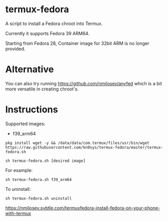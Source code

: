 # termux-fedora
A script to install a Fedora chroot into Termux.

Currently it supports Fedora 39 ARM64.

Starting from Fedora 28, Container image for 32bit ARM is no longer provided.

# Alternative

You can also try running https://github.com/nmilosev/anyfed which is a bit more versatile in creating chroot's.

# Instructions

Supported images:

- f39_arm64

```
pkg install wget -y && /data/data/com.termux/files/usr/bin/wget https://raw.githubusercontent.com/kn0sys/termux-fedora/master/termux-fedora.sh

sh termux-fedora.sh [desired image]
```

For example:

```
sh termux-fedora.sh f39_arm64
```

To uninstall:

```
sh termux-fedora.sh uninstall
```

https://nmilosev.svbtle.com/termuxfedora-install-fedora-on-your-phone-with-termux
